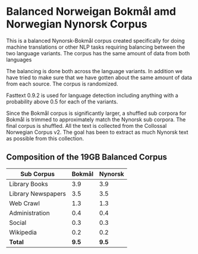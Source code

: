 # Balanced Norweigan Bokmål amd Norwegian Nynorsk Corpus
This is a balanced Nynorsk-Bokmål corpus created specifically for doing machine translations or other NLP tasks requiring balancing between the two language variants. The corpus has the same amount of data from both languages

The balancing is done both across the language variants. In addition we have tried to make sure that we have gotten about the same amount of data from each source. The corpus is randomized. 

Fasttext 0.9.2 is used for language detection including anything with a probability above 0.5 for each of the variants. 

Since the Bokmål corpus is significantly larger, a shuffled sub corpora for Bokmål is trimmed to approximately match the Nynorsk sub corpora. The final corpus is shuffled. All the text is collected from the Collossal Norwegian Corpus v2. The goal has been to extract as much Nynorsk text as possible from this collection.


## Composition of the 19GB Balanced Corpus
| Sub Corpus   |   Bokmål  | Nynorsk   | 
| -------- |   :-----|  :-----| 
| Library Books | 3.9| 3.9 |
| Library Newspapers | 3.5| 3.5 |
| Web Crawl| 1.3| 1.3 |
| Administration | 0.4| 0.4 |
| Social | 0.3| 0.3 |
| Wikipedia | 0.2| 0.2 |
| **Total**| **9.5**| **9.5**| 

